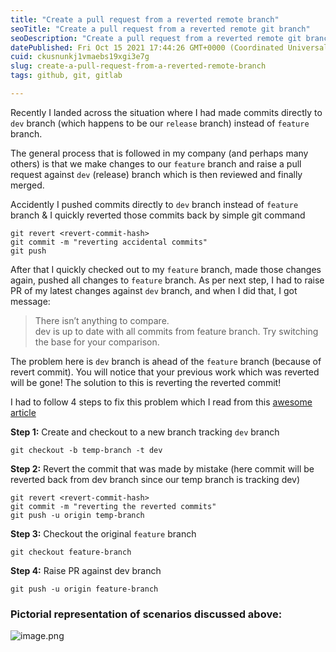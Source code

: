 ```yaml
---
title: "Create a pull request from a reverted remote branch"
seoTitle: "Create a pull request from a reverted remote git branch"
seoDescription: "Create a pull request from a reverted remote git branch"
datePublished: Fri Oct 15 2021 17:44:26 GMT+0000 (Coordinated Universal Time)
cuid: ckusnunkj1vmaebs19xgi3e7g
slug: create-a-pull-request-from-a-reverted-remote-branch
tags: github, git, gitlab

---
```


Recently I landed across the situation where I had made commits directly to `dev` branch (which happens to be our `release` branch) instead of `feature` branch.

The general process that is followed in my company (and perhaps many others) is that we make changes to our `feature` branch and raise a pull request against `dev` (release) branch which is then reviewed and finally merged.

Accidently I pushed commits directly to `dev` branch instead of `feature` branch & I quickly reverted those commits back by simple git command
```
git revert <revert-commit-hash>
git commit -m "reverting accidental commits"
git push 
```

After that I quickly checked out to my `feature` branch, made those changes again, pushed all changes to `feature` branch. As per next step, I had to raise PR of my latest changes against `dev` branch, and when I did that, I got message:
> There isn’t anything to compare.   
> dev is up to date with all commits from feature branch. Try switching the base for your comparison.

The problem here is `dev` branch is ahead of the `feature` branch (because of revert commit). You will notice that your previous work which was reverted will be gone! The solution to this is reverting the reverted commit!

I had to follow 4 steps to fix this problem which I read from this [awesome article](https://medium.com/@shanikae/create-pull-request-from-a-reverted-git-branch-27219cadf9b5)

**Step 1:** Create and checkout to a new branch tracking `dev` branch
```
git checkout -b temp-branch -t dev
```

**Step 2:** Revert the commit that was made by mistake (here commit will be reverted back from dev branch since our temp branch is tracking dev)
```
git revert <revert-commit-hash>
git commit -m "reverting the reverted commits"
git push -u origin temp-branch
```

**Step 3:** Checkout the original `feature` branch
```
git checkout feature-branch
```

**Step 4:** Raise PR against dev branch
```
git push -u origin feature-branch
```

### Pictorial representation of scenarios discussed above:

![image.png](https://cdn.hashnode.com/res/hashnode/image/upload/v1634319597245/4p44KUwbW.png)
